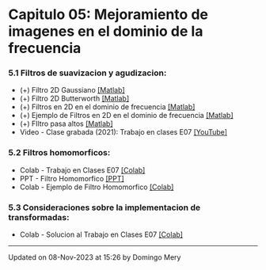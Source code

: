 
# Capitulo 05: Mejoramiento de imagenes en el dominio de la frecuencia
### 5.1 Filtros de suavizacion y agudizacion:
* (+) Filtro 2D Gaussiano [[Matlab]](https://github.com/domingomery/imagenes/blob/master/clases/Cap05_Mejoramiento_Frecuencia/matlab/IMG05_GaussianMask.m)
* (+) Filtro 2D Butterworth [[Matlab]](https://github.com/domingomery/imagenes/blob/master/clases/Cap05_Mejoramiento_Frecuencia/matlab/IMG05_ButterworthMask.m)
* (+) Filtros en 2D en el dominio de frecuencia [[Matlab]](https://github.com/domingomery/imagenes/blob/master/clases/Cap05_Mejoramiento_Frecuencia/matlab/IMG05_FiltroFrecuencia.m)
* (+) Ejemplo de Filtros en 2D en el dominio de frecuencia [[Matlab]](https://github.com/domingomery/imagenes/blob/master/clases/Cap05_Mejoramiento_Frecuencia/matlab/IMG05_FilterExample.m)
* (+) FIltro pasa altos [[Matlab]](https://github.com/domingomery/imagenes/blob/master/clases/Cap05_Mejoramiento_Frecuencia/matlab/IMG05_HiPassFilterExample.m)
* Video - Clase grabada (2021): Trabajo en clases E07 [[YouTube]](https://youtu.be/lKJXznOB6WA)
### 5.2 Filtros homomorficos:
* Colab - Trabajo en Clases E07 [[Colab]](https://drive.google.com/file/d/1DxoR_bM_FWtZojQv79ykZednV34NG15X)
* PPT - Filtro Homomorfico [[PPT]](https://github.com/domingomery/imagenes/blob/master/clases/Cap05_Mejoramiento_Frecuencia/presentations/IMG05_FiltroHomomorfico.pptx)
* Colab - Ejemplo de Filtro Homomorfico [[Colab]](https://colab.research.google.com/drive/1kmwRgPoca3sEboUTdHTuIFqpKbPOu2I5)
### 5.3 Consideraciones sobre la implementacion de transformadas:
* Colab - Solucion al Trabajo en Clases E07 [[Colab]](https://colab.research.google.com/drive/xxxxxxx)
---


Updated on 08-Nov-2023 at 15:26 by Domingo Mery
